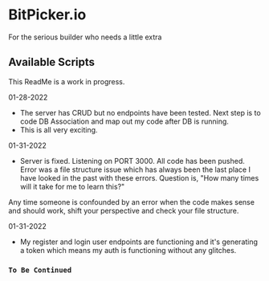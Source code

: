 # BitPicker.io
For the serious builder who needs a little extra

## Available Scripts

This ReadMe is a work in progress. 

01-28-2022
- The server has CRUD but no endpoints have been tested. Next step is to code DB Association and map out my code after DB is running. 
- This is all very exciting. 

01-31-2022
- Server is fixed. Listening on PORT 3000. All code has been pushed. Error was a file structure issue which has always been the last place I have looked in the past with these errors. Question is, "How many times will it take for me to learn this?"

Any time someone is confounded by an error when the code makes sense and should work, shift your perspective and check your file structure.

01-31-2022
- My register and login user endpoints are functioning and it's generating a token which means my auth is functioning without any glitches. 
### `To Be Continued`
